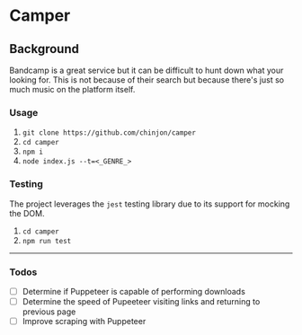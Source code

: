 # Camper

## Background

Bandcamp is a great service but it can be difficult to hunt down what your looking for. This is not because of their search but because there's just so much music on the platform itself.

### Usage

1. `git clone https://github.com/chinjon/camper`
2. `cd camper`
3. `npm i`
4. `node index.js --t=<_GENRE_>`

### Testing

The project leverages the `jest` testing library due to its support for mocking the DOM.

1. `cd camper`
2. `npm run test`

***

### Todos

- [ ] Determine if Puppeteer is capable of performing downloads
- [ ] Determine the speed of Pupeeteer visiting links and returning to previous page
- [ ] Improve scraping with Puppeteer
